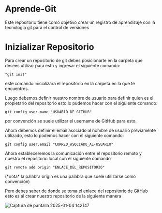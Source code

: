 # Aprende-Git
Este repositorio tiene como objetivo crear un registró de aprendizaje con la tecnología git para el control de versiones

<h1>Inizializar Repositorio</h1>

<p>Para crear un repositorio de git debes posicionarte en la carpeta que desees utilizar para esto y ingresar el siguiente comando:</p>

```git
"git init"
```

<p>este comando inicializara el repositorio en la carpeta en la que  te encuentres.</p>
<p>Luego debemos definir nuestro nombre de usuario para definir quien es el propietario del repositorio esto lo pudemos hacer con el siguiente comando:</p>

```git
git config user.name "USUARIO_DE_GITHUB"
```

<p>por convención se suele utilizar el username de GitHub para esto.</p>

<p>Ahora debemos definir el email asociado al nombre de usuario previamente utilizado, esto lo podemos hacer con el siguiente comando:</p>

```git
git config user.email "CORREO_ASOCIADO_AL-USUARIO"
```

<p>Ahora estableceremos la comunicación entre el repositorio remoto y nuestro el repositorio local con el siguiente comando</p>

```git
git remote add origin "ENLACE_DEL_REPOSITORIO"
```

<p>(*nota* la palabra origin es una palabra que suele utilizarse como convención)</p>

<p>Pero debes saber de donde se toma el enlace del repositorio de GitHub esto es al crear nuestro repositorio de la siguiente manera</p>

![Captura de pantalla 2025-01-04 142147](https://github.com/user-attachments/assets/038f7186-c359-4412-9429-05f51f542911)


